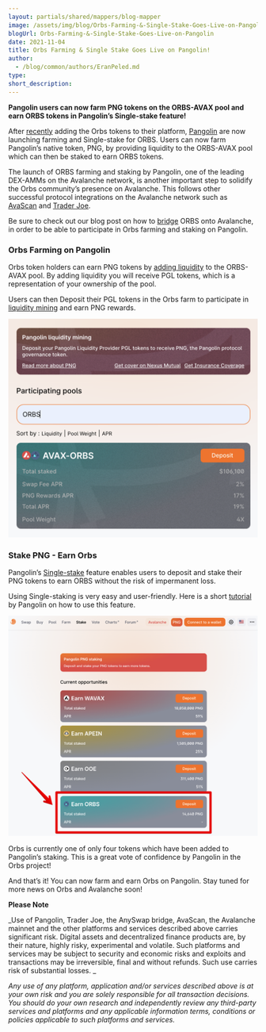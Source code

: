 ```yaml
---
layout: partials/shared/mappers/blog-mapper
image: /assets/img/blog/Orbs-Farming-&-Single-Stake-Goes-Live-on-Pangolin/bg.jpg
blogUrl: Orbs-Farming-&-Single-Stake-Goes-Live-on-Pangolin
date: 2021-11-04
title: Orbs Farming & Single Stake Goes Live on Pangolin!
author:
  - /blog/common/authors/EranPeled.md
type:
short_description:
---
```


**Pangolin users can now farm PNG tokens on the ORBS-AVAX pool and earn ORBS tokens in Pangolin’s Single-stake feature!**

After [recently](https://www.orbs.com/ORBS-is-Now-Available-on-Pangolin/) adding the Orbs tokens to their platform, [Pangolin](https://app.pangolin.exchange/#/swap) are now launching farming and Single-stake for ORBS. Users can now farm Pangolin’s native token, PNG, by providing liquidity to the ORBS-AVAX pool which can then be staked to earn ORBS tokens.

The launch of ORBS farming and staking by Pangolin, one of the leading DEX-AMMs on the Avalanche network, is another important step to solidify the Orbs community’s presence on Avalanche. This follows other successful protocol integrations on the Avalanche network such as [AvaScan](https://www.orbs.com/ORBS-is-now-live-on-AvaScan/) and [Trader Joe](https://www.orbs.com/ORBS-is-now-live-on-Trader-Joe/). 

Be sure to check out our blog post on how to [bridge](https://www.orbs.com/AnySwap-Avalanche/) ORBS onto Avalanche, in order to be able to participate in Orbs farming and staking on Pangolin.

### Orbs Farming on Pangolin

Orbs token holders can earn PNG tokens by [adding liquidity](https://docs.pangolin.exchange/getting-started-on-pangolin/stake-liquidity) to the ORBS-AVAX pool. By adding liquidity you will receive PGL tokens, which is a representation of your ownership of the pool. 

Users can then Deposit their PGL tokens in the Orbs farm to participate in [liquidity mining](https://docs.pangolin.exchange/getting-started-on-pangolin/liquidity-mining) and earn PNG rewards.

![pool](/assets/img/blog/Orbs-Farming-&-Single-Stake-Goes-Live-on-Pangolin/image1.png)



### Stake PNG - Earn Orbs

Pangolin’s [Single-stake](https://app.pangolin.exchange/#/stake/0) feature enables users to deposit and stake their PNG tokens to earn ORBS without the risk of impermanent loss.

Using Single-staking is very easy and user-friendly. 
Here is a short [tutorial](https://docs.pangolin.exchange/getting-started-on-pangolin/staking-png) by Pangolin on how to use this feature.

![pool](/assets/img/blog/Orbs-Farming-&-Single-Stake-Goes-Live-on-Pangolin/image2.png)


Orbs is currently one of only four tokens which have been added to Pangolin’s staking. This is a great vote of confidence by Pangolin in the Orbs project!

<div class='line-separator'> </div>

And that’s it! You can now farm and earn Orbs on Pangolin.
Stay tuned for more news on Orbs and Avalanche soon!


<div class='line-separator'> </div>

**Please Note**

_Use of Pangolin, Trader Joe, the AnySwap bridge, AvaScan, the Avalanche mainnet and the other platforms and services described above carries significant risk. Digital assets and decentralized finance products are, by their nature, highly risky, experimental and volatile. Such platforms and services may be subject to security and economic risks and exploits and transactions may be irreversible, final and without refunds. Such use carries risk of substantial losses. _

_Any use of any platform, application and/or services described above is at your own risk and you are solely responsible for all transaction decisions. You should do your own research and independently review any third-party services and platforms and any applicable information terms, conditions or policies applicable to such platforms and services._
